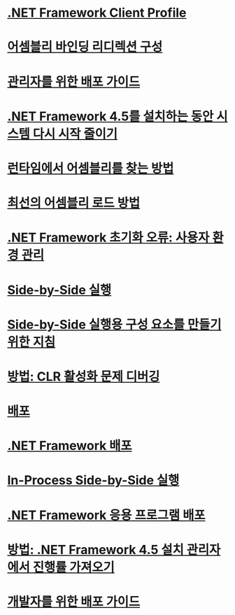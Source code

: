 # [.NET Framework Client Profile](client-profile.md)
# [어셈블리 바인딩 리디렉션 구성](configuring-assembly-binding-redirection.md)
# [관리자를 위한 배포 가이드](guide-for-administrators.md)
# [.NET Framework 4.5를 설치하는 동안 시스템 다시 시작 줄이기](reducing-system-restarts.md)
# [런타임에서 어셈블리를 찾는 방법](how-the-runtime-locates-assemblies.md)
# [최선의 어셈블리 로드 방법](best-practices-for-assembly-loading.md)
# [.NET Framework 초기화 오류: 사용자 환경 관리](initialization-errors-managing-the-user-experience.md)
# [Side-by-Side 실행](side-by-side-execution.md)
# [Side-by-Side 실행용 구성 요소를 만들기 위한 지침](guidelines-for-creating-components-for-side-by-side-execution.md)
# [방법: CLR 활성화 문제 디버깅](how-to-debug-clr-activation-issues.md)
# [배포](net-framework-and-applications.md)
# [.NET Framework 배포](index.md)
# [In-Process Side-by-Side 실행](in-process-side-by-side-execution.md)
# [.NET Framework 응용 프로그램 배포](net-framework-applications.md)
# [방법: .NET Framework 4.5 설치 관리자에서 진행률 가져오기](how-to-get-progress-from-the-dotnet-installer.md)
# [개발자를 위한 배포 가이드](deployment-guide-for-developers.md)
